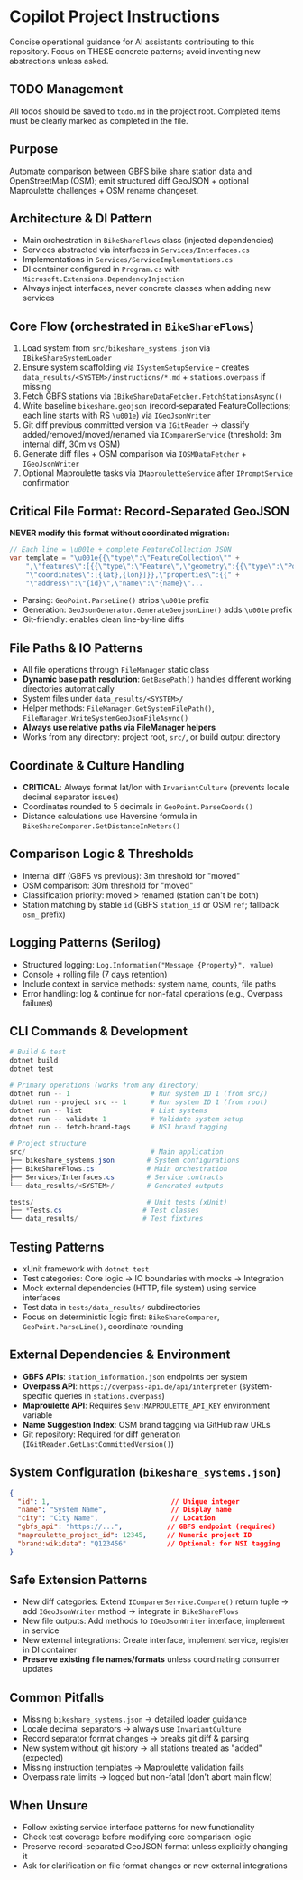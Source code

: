 # Copilot Project Instructions

Concise operational guidance for AI assistants contributing to this repository. Focus on THESE concrete patterns; avoid inventing new abstractions unless asked.

## TODO Management
All todos should be saved to `todo.md` in the project root. Completed items must be clearly marked as completed in the file.

## Purpose
Automate comparison between GBFS bike share station data and OpenStreetMap (OSM); emit structured diff GeoJSON + optional Maproulette challenges + OSM rename changeset.

## Architecture & DI Pattern
- Main orchestration in `BikeShareFlows` class (injected dependencies)
- Services abstracted via interfaces in `Services/Interfaces.cs`
- Implementations in `Services/ServiceImplementations.cs`
- DI container configured in `Program.cs` with `Microsoft.Extensions.DependencyInjection`
- Always inject interfaces, never concrete classes when adding new services

## Core Flow (orchestrated in `BikeShareFlows`)
1. Load system from `src/bikeshare_systems.json` via `IBikeShareSystemLoader`
2. Ensure system scaffolding via `ISystemSetupService` – creates `data_results/<SYSTEM>/instructions/*.md` + `stations.overpass` if missing
3. Fetch GBFS stations via `IBikeShareDataFetcher.FetchStationsAsync()`
4. Write baseline `bikeshare.geojson` (record‑separated FeatureCollections; each line starts with RS `\u001e`) via `IGeoJsonWriter`
5. Git diff previous committed version via `IGitReader` → classify added/removed/moved/renamed via `IComparerService` (threshold: 3m internal diff, 30m vs OSM)
6. Generate diff files + OSM comparison via `IOSMDataFetcher` + `IGeoJsonWriter`
7. Optional Maproulette tasks via `IMaprouletteService` after `IPromptService` confirmation

## Critical File Format: Record-Separated GeoJSON
**NEVER modify this format without coordinated migration:**
```csharp
// Each line = \u001e + complete FeatureCollection JSON
var template = "\u001e{{\"type\":\"FeatureCollection\"" +
    ",\"features\":[{{\"type\":\"Feature\",\"geometry\":{{\"type\":\"Point\"," +
    "\"coordinates\":[{lat},{lon}]}},\"properties\":{{" +
    "\"address\":\"{id}\",\"name\":\"{name}\"...
```
- Parsing: `GeoPoint.ParseLine()` strips `\u001e` prefix
- Generation: `GeoJsonGenerator.GenerateGeojsonLine()` adds `\u001e` prefix
- Git-friendly: enables clean line-by-line diffs

## File Paths & IO Patterns
- All file operations through `FileManager` static class
- **Dynamic base path resolution**: `GetBasePath()` handles different working directories automatically
- System files under `data_results/<SYSTEM>/`
- Helper methods: `FileManager.GetSystemFilePath()`, `FileManager.WriteSystemGeoJsonFileAsync()`
- **Always use relative paths via FileManager helpers**
- Works from any directory: project root, `src/`, or build output directory

## Coordinate & Culture Handling
- **CRITICAL**: Always format lat/lon with `InvariantCulture` (prevents locale decimal separator issues)
- Coordinates rounded to 5 decimals in `GeoPoint.ParseCoords()`
- Distance calculations use Haversine formula in `BikeShareComparer.GetDistanceInMeters()`

## Comparison Logic & Thresholds
- Internal diff (GBFS vs previous): 3m threshold for "moved"
- OSM comparison: 30m threshold for "moved"
- Classification priority: moved > renamed (station can't be both)
- Station matching by stable `id` (GBFS `station_id` or OSM `ref`; fallback `osm_` prefix)

## Logging Patterns (Serilog)
- Structured logging: `Log.Information("Message {Property}", value)`
- Console + rolling file (7 days retention)
- Include context in service methods: system name, counts, file paths
- Error handling: log & continue for non-fatal operations (e.g., Overpass failures)

## CLI Commands & Development
```powershell
# Build & test
dotnet build
dotnet test

# Primary operations (works from any directory)
dotnet run -- 1                    # Run system ID 1 (from src/)
dotnet run --project src -- 1      # Run system ID 1 (from root)
dotnet run -- list                 # List systems
dotnet run -- validate 1           # Validate system setup
dotnet run -- fetch-brand-tags     # NSI brand tagging

# Project structure
src/                               # Main application
├── bikeshare_systems.json        # System configurations
├── BikeShareFlows.cs             # Main orchestration
├── Services/Interfaces.cs        # Service contracts
└── data_results/<SYSTEM>/        # Generated outputs

tests/                            # Unit tests (xUnit)
├── *Tests.cs                    # Test classes
└── data_results/                # Test fixtures
```

## Testing Patterns
- xUnit framework with `dotnet test`
- Test categories: Core logic → IO boundaries with mocks → Integration
- Mock external dependencies (HTTP, file system) using service interfaces
- Test data in `tests/data_results/` subdirectories
- Focus on deterministic logic first: `BikeShareComparer`, `GeoPoint.ParseLine()`, coordinate rounding

## External Dependencies & Environment
- **GBFS APIs**: `station_information.json` endpoints per system
- **Overpass API**: `https://overpass-api.de/api/interpreter` (system-specific queries in `stations.overpass`)
- **Maproulette API**: Requires `$env:MAPROULETTE_API_KEY` environment variable
- **Name Suggestion Index**: OSM brand tagging via GitHub raw URLs
- Git repository: Required for diff generation (`IGitReader.GetLastCommittedVersion()`)

## System Configuration (`bikeshare_systems.json`)
```json
{
  "id": 1,                              // Unique integer
  "name": "System Name",                // Display name
  "city": "City Name",                  // Location
  "gbfs_api": "https://...",           // GBFS endpoint (required)
  "maproulette_project_id": 12345,     // Numeric project ID
  "brand:wikidata": "Q123456"          // Optional: for NSI tagging
}
```

## Safe Extension Patterns
- New diff categories: Extend `IComparerService.Compare()` return tuple → add `IGeoJsonWriter` method → integrate in `BikeShareFlows`
- New file outputs: Add methods to `IGeoJsonWriter` interface, implement in service
- New external integrations: Create interface, implement service, register in DI container
- **Preserve existing file names/formats** unless coordinating consumer updates

## Common Pitfalls
- Missing `bikeshare_systems.json` → detailed loader guidance
- Locale decimal separators → always use `InvariantCulture`
- Record separator format changes → breaks git diff & parsing
- New system without git history → all stations treated as "added" (expected)
- Missing instruction templates → Maproulette validation fails
- Overpass rate limits → logged but non-fatal (don't abort main flow)

## When Unsure
- Follow existing service interface patterns for new functionality
- Check test coverage before modifying core comparison logic
- Preserve record-separated GeoJSON format unless explicitly changing it
- Ask for clarification on file format changes or new external integrations
